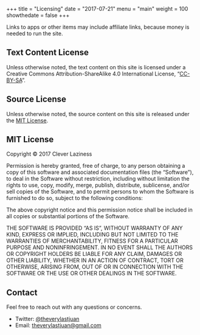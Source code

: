 +++
title = "Licensing"
date = "2017-07-21"
menu = "main"
weight = 100
showthedate = false
+++

Links to apps or other items may include affiliate links, because money is needed to run the site.

## Text Content License
Unless otherwise noted, the text content on this site is licensed under a Creative Commons Attribution-ShareAlike 4.0 International License, “[CC-BY-SA](https://creativecommons.org/licenses/by-sa/4.0/)”.

## Source License
Unless otherwise noted, the source content on this site is released under the [MIT License](https://opensource.org/licenses/MIT).

## MIT License
Copyright © 2017 Clever Laziness

Permission is hereby granted, free of charge, to any person obtaining a copy of this software and associated documentation files (the “Software”), to deal in the Software without restriction, including without limitation the rights to use, copy, modify, merge, publish, distribute, sublicense, and/or sell copies of the Software, and to permit persons to whom the Software is furnished to do so, subject to the following conditions:

The above copyright notice and this permission notice shall be included in all copies or substantial portions of the Software.

THE SOFTWARE IS PROVIDED “AS IS”, WITHOUT WARRANTY OF ANY KIND, EXPRESS OR IMPLIED, INCLUDING BUT NOT LIMITED TO THE WARRANTIES OF MERCHANTABILITY, FITNESS FOR A PARTICULAR PURPOSE AND NONINFRINGEMENT. IN NO EVENT SHALL THE AUTHORS OR COPYRIGHT HOLDERS BE LIABLE FOR ANY CLAIM, DAMAGES OR OTHER LIABILITY, WHETHER IN AN ACTION OF CONTRACT, TORT OR OTHERWISE, ARISING FROM, OUT OF OR IN CONNECTION WITH THE SOFTWARE OR THE USE OR OTHER DEALINGS IN THE SOFTWARE.

## Contact
Feel free to reach out with any questions or concerns.

* Twitter: [@theverylastjuan](https://www.twitter.com/theverylastjuan)
* Email: [theverylastjuan@gmail.com](mailto:theverylastjuan@gmail.com)
